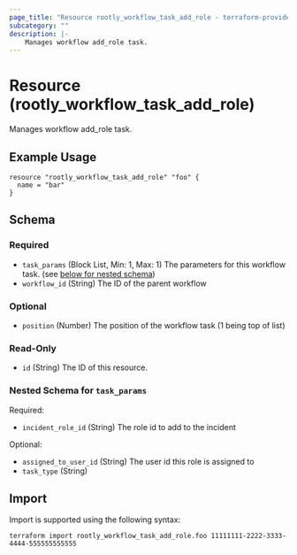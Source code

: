 ```yaml
---
page_title: "Resource rootly_workflow_task_add_role - terraform-provider-rootly"
subcategory: ""
description: |-
    Manages workflow add_role task.
---
```


# Resource (rootly_workflow_task_add_role)

Manages workflow add_role task.

## Example Usage

```
resource "rootly_workflow_task_add_role" "foo" {
  name = "bar"
}
```

<!-- schema generated by tfplugindocs -->
## Schema

### Required

- `task_params` (Block List, Min: 1, Max: 1) The parameters for this workflow task. (see [below for nested schema](#nestedblock--task_params))
- `workflow_id` (String) The ID of the parent workflow

### Optional

- `position` (Number) The position of the workflow task (1 being top of list)

### Read-Only

- `id` (String) The ID of this resource.

<a id="nestedblock--task_params"></a>
### Nested Schema for `task_params`

Required:

- `incident_role_id` (String) The role id to add to the incident

Optional:

- `assigned_to_user_id` (String) The user id this role is assigned to
- `task_type` (String)

## Import

Import is supported using the following syntax:

```shell
terraform import rootly_workflow_task_add_role.foo 11111111-2222-3333-4444-555555555555
```